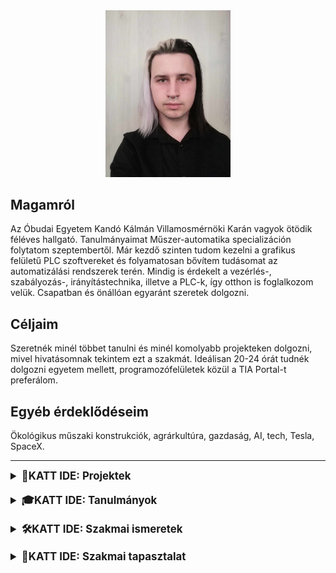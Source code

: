 <div style="text-align: center;">
    <img src="./profile.jpg" alt="Profilkép" width="200">
</div>

## Magamról
Az Óbudai Egyetem Kandó Kálmán Villamosmérnöki Karán vagyok ötödik féléves hallgató. Tanulmányaimat Műszer-automatika specializáción folytatom szeptembertől. Már kezdő szinten tudom kezelni a grafikus felületű PLC szoftvereket és folyamatosan bővítem tudásomat az automatizálási rendszerek terén. Mindig is érdekelt a vezérlés-, szabályozás-, irányítástechnika, illetve a PLC-k, így otthon is foglalkozom velük. Csapatban és önállóan egyaránt szeretek dolgozni.

## Céljaim
Szeretnék minél többet tanulni és minél komolyabb projekteken dolgozni, mivel hivatásomnak tekintem ezt a szakmát. Ideálisan 20-24 órát tudnék dolgozni egyetem mellett, programozófelületek közül a TIA Portal-t preferálom.

## Egyéb érdeklődéseim
Ökológikus műszaki konstrukciók, agrárkultúra, gazdaság, AI, tech, Tesla, SpaceX.

---
<details>
  <summary style="font-size: 1.2em;"><strong>📂KATT IDE:  Projektek</strong></summary>
  <details>
    <summary style="font-size: 1.1em;">⚙️ <strong>Projekt 1: Automata Csomag Ellenörző</strong></summary>
    <p>Karácsonyfadíszek ellenőrzése. Egy rekeszben 4 dísz, ha 0 vagy 4 darab piros színű jutott, akkor rossz a csomag, különben jó. 
    Tömbfeltöltés FIFO módszerrel, állapotjelzés 4 díszenként.</p>
    <iframe src="./karacsonyfadisz_feladat.pdf" width="100%" height="600px">
    A böngésződ nem támogatja a PDF-ek megjelenítését. Kattints <a href="./karacsonyfadisz_feladat.pdf">ide</a> a letöltéshez.
  </iframe>
  </details>
</details>

<br>

<details>
  <summary style="font-size: 1.2em;"><strong>🎓KATT IDE:  Tanulmányok</strong></summary>
  <ul>
    <li><strong>Egyetem:</strong> Óbudai Egyetem Kandó Kálmán Villamos Kar (2022/1 – jelenleg)</li>
    <li><strong>Szakközépiskola:</strong> Bolyai János Műszaki Technikum és Kollégium
      <ul>
        <li>2021 – 2022: Elektronikai technikus OKJ tanfolyam</li>
        <li>2016 – 2021: Elektrotechnikai tanulmányok</li>
      </ul>
    </li>
    <li><strong>Általános Iskola:</strong> Jókai Mór Általános iskola (2008 – 2016)</li>
  </ul>
</details>

<br>

<details>
  <summary style="font-size: 1.2em;"><strong>🛠KATT IDE:  Szakmai ismeretek</strong></summary>
  <ul>
    <li>Elektronikai alkatrészek ismerete, kapcsolási rajzok- és áramkörök készítése</li>
    <li>Elektronikai áramkörök hibakeresésében, javításában szerzett gyakorlat</li>
    <li>Haladó szintű C++, Assembly és Python</li>
    <li>Számos PLC szoftver alapszintű ismerete (TIA Portal, CX-Programmer, e!Cockpit, Zelio, Xlogic)</li>
  </ul>
</details>

<br>

<details>
  <summary style="font-size: 1.2em;"><strong>💼KATT IDE:  Szakmai tapasztalat</strong></summary>
  <ul>
    <li><strong>Szakmai gyakorlat:</strong> Radiophonia (2019. 06. – 2019. 07.)
      <br>Feladatok: Légvédelmi szirénák dobozainak összeszerelése, elektronikai diagnosztizálás, CNC gépkezelés, mérések.
    </li>
  </ul>
</details>
